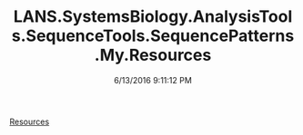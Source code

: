 ﻿---
title: LANS.SystemsBiology.AnalysisTools.SequenceTools.SequencePatterns.My.Resources
date: 6/13/2016 9:11:12 PM
---

[Resources](T-LANS.SystemsBiology.AnalysisTools.SequenceTools.SequencePatterns.My.Resources.Resources.html)
